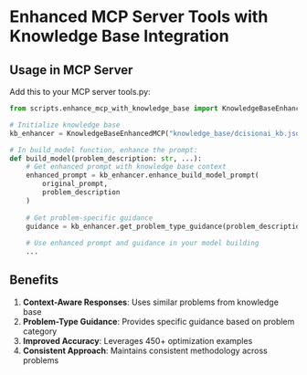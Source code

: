 
# Enhanced MCP Server Tools with Knowledge Base Integration

## Usage in MCP Server

Add this to your MCP server tools.py:

```python
from scripts.enhance_mcp_with_knowledge_base import KnowledgeBaseEnhancedMCP

# Initialize knowledge base
kb_enhancer = KnowledgeBaseEnhancedMCP("knowledge_base/dcisionai_kb.json")

# In build_model function, enhance the prompt:
def build_model(problem_description: str, ...):
    # Get enhanced prompt with knowledge base context
    enhanced_prompt = kb_enhancer.enhance_build_model_prompt(
        original_prompt, 
        problem_description
    )
    
    # Get problem-specific guidance
    guidance = kb_enhancer.get_problem_type_guidance(problem_description)
    
    # Use enhanced prompt and guidance in your model building
    ...
```

## Benefits

1. **Context-Aware Responses**: Uses similar problems from knowledge base
2. **Problem-Type Guidance**: Provides specific guidance based on problem category
3. **Improved Accuracy**: Leverages 450+ optimization examples
4. **Consistent Approach**: Maintains consistent methodology across problems
